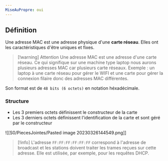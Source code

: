 ```yaml
---
MiseAuPropre: oui
---
```


## Définition
Une adresse MAC est une adresse physique d'une **carte réseau**. Elles ont les caractéristiques d'être uniques et fixes.

>[!warning] Attention
>Une adresse MAC est une adresse d'une carte réseau. Ce qui signifique sur une machine type laptop nous aurons plusieurs adresses MAC car plusieurs carte réseaux.
>Exemple : un laptop à une carte réseau pour gérer le WIFI et une carte pour gérer la connexion filaire donc des adresses MAC différentes.

Son format est de `48 bits (6 octets)` en notation héxadécimale.

### Structure
- Les 3 premiers octets définissent le constructeur de la carte
- Les 3 derniers octets définissent l'identification de la carte et sont géré par le constructeur

![[S0/PiecesJointes/Pasted image 20230326144549.png]]

> [!info]
> L'adresse `FF:FF:FF:FF:FF:FF` correspond à l'adresse de broadcast et les stations doivent traiter les trames reçues sur cette adresse. Elle est utilisée, par exemple, pour les requêtes DHCP.

